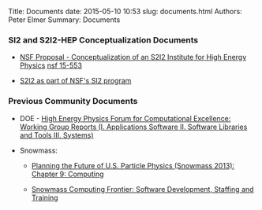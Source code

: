 Title: Documents
date: 2015-05-10 10:53
slug: documents.html
Authors: Peter Elmer
Summary: Documents

### SI2 and S2I2-HEP Conceptualization Documents

  * [NSF Proposal - Conceptualization of an S2I2 Institute for High Energy Physics](../downloads/files/s2i2-2015-nsf-proposal.pdf) [nsf 15-553](http://www.nsf.gov/pubs/2015/nsf15553/nsf15553.htm)

  * [S2I2 as part of NSF's SI2 program](http://www.slideshare.net/danielskatz/scientific-software-innovation-institutes-s2i2s-as-part-of-nsfs-si2-program)

### Previous Community Documents

  * DOE - [High Energy Physics Forum for Computational Excellence: Working Group Reports (I. Applications Software II. Software Libraries and Tools III. Systems)](http://arxiv.org/abs/1510.08545)

<!---  * [HEP-FCE Working Group on Libraries and Tools](http://arxiv.org/abs/1506.01309) --->

  * Snowmass:

    * [Planning the Future of U.S. Particle Physics (Snowmass 2013): Chapter 9: Computing](http://arxiv.org/abs/1401.6117)

    * [Snowmass Computing Frontier: Software Development, Staffing and Training](http://arxiv.org/abs/1311.2567)


